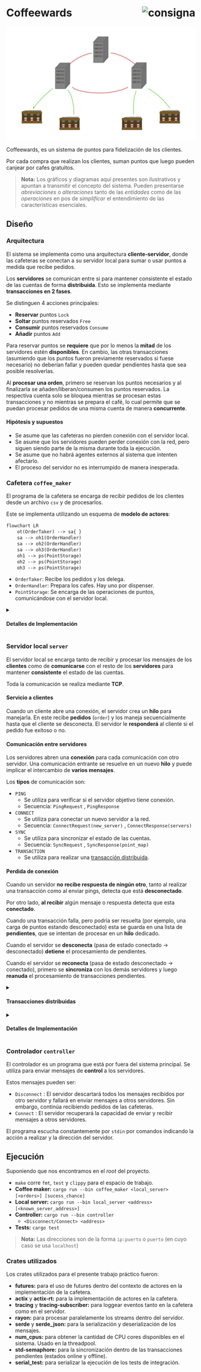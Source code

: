 <h1>
Coffeewards

<a href="docs/consigna.md">
  <img align="right" height="40"
  alt="consigna" src="https://cdn-icons-png.flaticon.com/512/2541/2541984.png">
</a>

</h1>

![Coffeewards](docs/coffeewards.png)

Coffeewards, es un sistema de puntos para fidelización de los clientes.

Por cada compra que realizan los clientes, suman puntos que luego pueden canjear por cafes gratuitos.

> **Nota:** Los gráficos y diagramas aquí presentes son ilustrativos y apuntan a transmitir el concepto del sistema. Pueden presentarse _abreviaciones_ o _alteraciones_ tanto de las _entidades_ como de las _operaciones_ en pos de _simplificar_ el entendimiento de las características esenciales.

<!--
- [x] explicación del diseño y de las decisiones tomadas para la implementación
- [x] diagramas de threads y procesos, y la comunicación entre los mismos
- [x] diagramas de las entidades principales
-->

## Diseño

### Arquitectura

<!--
- resumen de arquitectura
- cliente-servidor ( coffee_maker-server )
- txs distribuidas en servidores
- puntos disponibles/reservados -> 2txs de uso simultaneas
- supuestos -> los servers locales no pierden conexión con la cafetera
> Detalles de implementación
-->

El sistema se implementa como una arquitectura **cliente-servidor**, donde las cafeteras se conectan a su servidor local para sumar o usar puntos a medida que recibe pedidos.

Los **servidores** se comunican entre si para mantener consistente el estado de las cuentas de forma **distribuida**. Esto se implementa mediante **transacciones en 2 fases**.

Se distinguen 4 acciones principales:

- **Reservar** puntos `Lock`
- **Soltar** puntos reservados `Free`
- **Consumir** puntos reservados `Consume`
- **Añadir** puntos `Add`

Para reservar puntos se **requiere** que por lo menos la **mitad** de los servidores estén **disponibles**.
En cambio, las otras transacciones (asumiendo que los puntos fueron previamente reservados si fuese necesario) no deberían fallar y pueden quedar pendientes hasta que sea posible resolverlas.

Al **procesar una orden**, primero se reservan los puntos necesarios y al finalizarla se añaden/liberan/consumen los puntos reservados.
La respectiva cuenta solo se bloquea mientras se procesan estas transacciones y no mientras se prepara el café, lo cual permite que se puedan procesar pedidos de una misma cuenta de manera
**concurrente**.

#### Hipótesis y supuestos

- Se asume que las cafeteras no pierden conexión con el servidor local.
- Se asume que los servidores pueden perder conexión con la red, pero siguen siendo parte de la misma durante toda la ejecución.
- Se asume que no habrá agentes externos al sistema que intenten afectarlo.
- El proceso del servidor no es interrumpido de manera inesperada.

### Cafetera `coffee_maker`

<!--
- esquema de actores
- diagrama de flujo de handle order
> Detalles de implementación
-->

El programa de la cafetera se encarga de recibir pedidos de los clientes desde un archivo `csv` y de procesarlos.

Este se implementa utilizando un esquema de **modelo de actores**:

```mermaid
flowchart LR
    ot(OrderTaker) --> sa{ }
    sa --> oh1(OrderHandler)
    sa --> oh2(OrderHandler)
    sa --> oh3(OrderHandler)
    oh1 --> ps(PointStorage)
    oh2 --> ps(PointStorage)
    oh3 --> ps(PointStorage)
```

<!--
![ActorsDiagram](docs/actors.svg)
-->

- `OrderTaker`: Recibe los pedidos y los delega.
- `OrderHandler`: Prepara los cafes. Hay uno por dispenser.
- `PointStorage`: Se encarga de las operaciones de puntos, comunicándose con el servidor local.

<details>

<summary><h4>Detalles de Implementación</h4></summary>

##### Error reservando puntos

```mermaid
sequenceDiagram
  participant oh as OrderHandler
  participant ps as PointStorage

  oh ->> ps: reservar puntos
  ps -->> oh: Err

  note over oh,ps: Error
```

##### Orden exitosa

```mermaid
sequenceDiagram
  participant oh as OrderHandler
  participant ps as PointStorage

  oh ->> ps: reservar puntos
  ps -->> oh: Ok

  note over oh: prepara cafe correctamente

  oh ->> ps: consumir puntos
  ps -->> oh: Ok

  note over oh,ps: Éxito
```

##### Orden fallida

```mermaid
sequenceDiagram
  participant oh as OrderHandler
  participant ps as PointStorage

  oh ->> ps: reservar puntos
  ps -->> oh: Ok

  note over oh: falla en preparar cafe

  oh ->> ps: liberar puntos
  ps -->> oh: Ok

  note over oh,ps: Error
```

</details>

### Servidor local `server`

<!--
- como maneja clientes
- como maneja msgs ( con, sync, ping, tx )
- offline -> pending
> Detalles de implementación

-->

El servidor local se encarga tanto de recibir y procesar los mensajes de los **clientes** como de **comunicarse** con el resto de los **servidores** para mantener **consistente** el estado de las cuentas.

Toda la comunicación se realiza mediante **TCP**.

#### Servicio a clientes

Cuando un cliente abre una conexión, el servidor crea un **hilo** para manejarla.
En este recibe **pedidos** (`order`) y los maneja secuencialmente hasta que el cliente se desconecta.
El servidor le **responderá** al cliente si el pedido fue exitoso o no.

#### Comunicación entre servidores

Los servidores abren una **conexión** para cada comunicación con otro servidor.
Una comunicación entrante se resuelve en un nuevo **hilo** y puede implicar el intercambio de **varios mensajes**.

Los **tipos** de comunicación son:

- `PING`
  - Se utiliza para verificar si el servidor objetivo tiene conexión.
  - Secuencia: `PingRequest` , `PingResponse`
- `CONNECT`
  - Se utiliza para conectar un nuevo servidor a la red.
  - Secuencia: `ConnectRequest(new_server)` , `ConnectResponse(servers)`
- `SYNC`
  - Se utiliza para sincronizar el estado de las cuentas.
  - Secuencia: `SyncRequest` , `SyncResponse(point_map)`
- `TRANSACTION`
  - Se utiliza para realizar una [transacción distribuida](#transacciones_distribuidas).

#### Perdida de conexión

Cuando un servidor **no recibe respuesta de ningún otro**, tanto al realizar una transacción como al enviar pings, detecta que está **desconectado**.

Por otro lado, **al recibir** algún mensaje o respuesta detecta que esta **conectado**.

Cuando una transacción falla, pero podría ser resuelta (por ejemplo, una carga de puntos estando desconectado) esta se guarda en una lista de **pendientes**,
que se intentan de procesar en un **hilo** dedicado.

Cuando el servidor se **desconecta** (pasa de estado conectado -> desconectado) **detiene** el procesamiento de pendientes.

Cuando el servidor se **reconecta** (pasa de estado desconectado -> conectado), primero se **sincroniza** con los demás servidores y luego **reanuda** el procesamiento de 
transacciones pendientes.

<details >
<summary><h4 id="transacciones_distribuidas">Transacciones distribuidas</h4></summary>

El servidor que recibe el pedido hace de **coordinador** de la transacción.

Las transacciones se ejecutan en **2 fases**:

1. Preparación [`PREPARE`]
   - El coordinador intenta tomar el recurso necesario.
   - Verifica poder realizar la transacción.
   - Comienza una comunicación de tipo `TRANSACTION` con los demás servidores.
2. Finalización [`COMMIT`/`ABORT`]
   - Al recibir el mensaje, los servidores locales:
     - Intentan tomar el recurso necesario.
     - Verifican poder realizar la transacción.
     - Responden `Proceed` o `Abort` según corresponda.
   - Al recibir las respuestas
     - Si más de la mitad respondieron `Proceed`, y ninguno `Abort`:
       - El coordinador envía `Proceed` a los demás servidores.
       - Todos los servidores aplican la transacción.
     - Si faltan suficientes respuestas o alguna es `Abort`:
       - El coordinador envía `Abort` a los demás servidores.
       - Agrega la transacción a la lista de pendientes, si puede ser resuelta más adelante.

Debido a su funcionamiento, bloqueando un solo recurso y resolviendo de manera consiguiente, no surgen **deadlocks**.
Aun asi se implementa un mecanismo similar a `wait-die` para cancelar transacciones.

##### Transacción exitosa

```mermaid
sequenceDiagram
  participant co as Coordinator
  participant s1 as Server
  participant s2 as Server

  co ->> s1: TRANSACTION
  co ->> s2: TRANSACTION
  s1 -->> co: Proceed
  s2 -->> co: Proceed
  co ->> s1: Proceed
  co ->> s2: Proceed
  note over co,s2: Transacción Exitosa
```

##### Transacción abortada

```mermaid
sequenceDiagram
  participant co as Coordinator
  participant s1 as Server
  participant s2 as Server

  co ->> s1: TRANSACTION
  co ->> s2: TRANSACTION

  s1 -->> co: Proceed
  s2 -->> co: Abort

  co ->> s1: Abort
  co ->> s2: Abort

  note over co,s2: Transacción Fallida
```

##### Transacción abortada por falta de respuestas

```mermaid
sequenceDiagram
  participant co as Coordinator
  participant s1 as Server
  participant s2 as Server
  participant s3 as Server

  co ->> s1: TRANSACTION
  co -x s2: TRANSACTION
  co -x s3: TRANSACTION

  s1 -->> co: Proceed

  note over s2: Timeout
  note over s3: Timeout

  co ->> s1: Abort
  co -->> s2: Abort
  co -->> s3: Abort
  note over co,s3: Transacción Fallida
```

</details>

<details >

<summary><h4>Detalles de Implementación</h4></summary>

##### Diagrama de Clases

```mermaid

classDiagram
  direction LR

  class Server {
    listener: TcpListener

    listen()
    handle_stream(TcpStream)
  }
  class PointStorage {
    servers : Addr[]
    pending : Transaction[]

    coordinate(Message)
    handle(Message)
  }

  class PointRecord {
    available : Int
    locked : Int

    coordinate(Transaction)
    handle(Transaction)
    apply(Transaction)
  }
  class Transaction {
    client : Id
    amount : Int
    action : TxAction
    timestamp : Timestamp

    olderThan(Transaction)
  }

  Server -- PointStorage : points
  PointStorage *-- PointRecord : points
  PointStorage o-- Transaction : pending
  PointRecord -- Transaction : holder

```

##### Threads

```mermaid
flowchart LR
    subgraph Local Server
      s[Server]
      c1(Client) --> s
      c2(Client) --> s

      s --> c(CoordinateTx)
      s --> h(HandleTx)
    end
    subgraph External Servers
      c -.- eh1(HandleTx)
      c -.- eh2(HandleTx)
      h -.- ec(CoordinateTx)

      eh1 --- s1[Server]
      eh2 --- s2[Server]
      ec --- s2
    end
```

##### Secuencia de una orden

```mermaid
sequenceDiagram
    participant c as Client
    participant s as Server
    participant ps as PointStorage
    participant pr as PointRecord
    participant e as External

    c->>+s: Fill ( id: 1, amount: 1)

    s ->>+ ps: coordinate( fill, 1, 1 )
    ps ->> pr : coordinate( Transaction )

    note over pr,e : Successful Transaction

    pr ->> ps: Ok
    ps ->> s: Ok

    s ->>-c: Ok
```

##### Secuencia de una transacción

```mermaid
sequenceDiagram
    participant e as ExternalServer
    participant s as Server
    participant ps as PointStorage
    participant pr as PointRecord

    e->>+s: Transaction

    s ->> ps: handle( Transaction )
    ps ->> pr: handle( Transaction )

    pr -->> e : Proceed
    e ->> pr: Proceed | Abort

    note over pr : Apply | Abort

    s -->-e: end connection
```

</details>

### Controlador `controller`

<!--
- que es
> Detalles de implementación
-->

El controlador es un programa que está por fuera del sistema principal.
Se utiliza para enviar mensajes de **control** a los servidores.

Estos mensajes pueden ser:

- `Disconnect` : El servidor descartará todos los mensajes recibidos por otro servidor y fallará en enviar mensajes a otros servidores. Sin embargo, continúa
recibiendo pedidos de las cafeteras.
- `Connect` : El servidor recuperará la capacidad de enviar y recibir mensajes a otros servidores.

El programa escucha constantemente por `stdin` por comandos indicando la acción a realizar y la dirección del servidor.

## Ejecución

Suponiendo que nos encontramos en el _root_ del proyecto.

- `make` corre `fmt`, `test` y `clippy` para el espacio de trabajo.
- **Coffee maker:** `cargo run --bin coffee_maker <local_server> [<orders>] [sucess_chance]`
- **Local server:** `cargo run --bin local_server <address> [<known_server_address>]`
- **Controller:** `cargo run --bin controller`
  - `<Disconnect/Connect> <address>`
- **Tests:** `cargo test`

> **Nota:** Las direcciones son de la forma `ip:puerto` o `puerto` (en cuyo caso se usa `localhost`)

### Crates utilizados

Los crates utilizados para el presente trabajo práctico fueron:

- **futures:** para el uso de futures dentro del contexto de actores en la implementación de la cafetera.
- **actix** y **actix-rt:** para la implementación de actores en la cafetera.
- **tracing** y **tracing-subscriber:** para loggear eventos tanto en la cafetera como en el servidor.
- **rayon:** para procesar paralelamente los streams dentro del servidor.
- **serde** y **serde_json:** para la serialización y deserialización de los mensajes.
- **num_cpus:** para obtener la cantidad de CPU cores disponibles en el sistema. Usado en la threadpool.
- **std-semaphore:** para la sincronización dentro de las transacciones pendientes (estados online y offline).
- **serial_test:** para serializar la ejecución de los tests de integración.